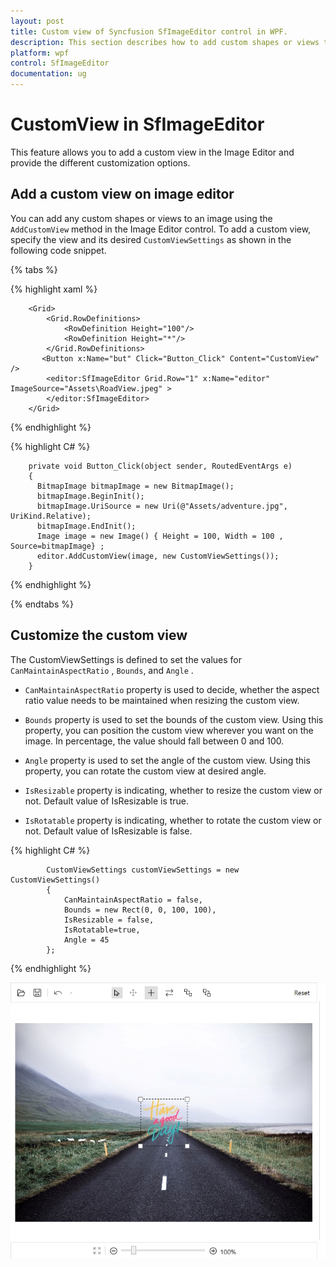 ```yaml
---
layout: post
title: Custom view of Syncfusion SfImageEditor control in WPF.
description: This section describes how to add custom shapes or views to an image and custom view settings in SfImageEditor control for WPF platform. 
platform: wpf
control: SfImageEditor
documentation: ug
---
```

# CustomView in SfImageEditor

This feature allows you to add a custom view in the Image Editor and provide the different customization options. 

## Add a custom view on image editor

You can add any custom shapes or views to an image using the `AddCustomView` method in the Image Editor control. To add a custom view, specify the view and its desired `CustomViewSettings` as shown in the following code snippet.

{% tabs %} 

{% highlight xaml %}

        <Grid>
            <Grid.RowDefinitions>
                <RowDefinition Height="100"/>
                <RowDefinition Height="*"/>
            </Grid.RowDefinitions>
           <Button x:Name="but" Click="Button_Click" Content="CustomView" />
            <editor:SfImageEditor Grid.Row="1" x:Name="editor" ImageSource="Assets\RoadView.jpeg" >
            </editor:SfImageEditor>
        </Grid>

{% endhighlight %}

{% highlight C# %}

        private void Button_Click(object sender, RoutedEventArgs e)
        {
          BitmapImage bitmapImage = new BitmapImage();
          bitmapImage.BeginInit();
          bitmapImage.UriSource = new Uri(@"Assets/adventure.jpg", UriKind.Relative);
          bitmapImage.EndInit();
          Image image = new Image() { Height = 100, Width = 100 , Source=bitmapImage} ;
          editor.AddCustomView(image, new CustomViewSettings());
	    }
  
{% endhighlight %}

{% endtabs %} 

## Customize the custom view

The CustomViewSettings is defined to set the values for `CanMaintainAspectRatio` , `Bounds`, and `Angle` .

* `CanMaintainAspectRatio` property is used to decide, whether the aspect ratio value needs to be maintained when resizing the custom view.

* `Bounds` property is used to set the bounds of the custom view. Using this property, you can position the custom view wherever you want on the image. In percentage, the value should fall between 0 and 100.

* `Angle` property is used to set the angle of the custom view. Using this property, you can rotate the custom view at desired angle.

* `IsResizable` property is indicating, whether to resize the custom view or not. Default value of IsResizable is true.

* `IsRotatable` property is indicating, whether to rotate the custom view or not. Default value of IsResizable is false.

{% highlight C# %}

            CustomViewSettings customViewSettings = new CustomViewSettings()
            {
                CanMaintainAspectRatio = false,
                Bounds = new Rect(0, 0, 100, 100),
                IsResizable = false,
                IsRotatable=true,
                Angle = 45
            };

{% endhighlight %}

![SfImageEditor](Images/CustomView.jpg)